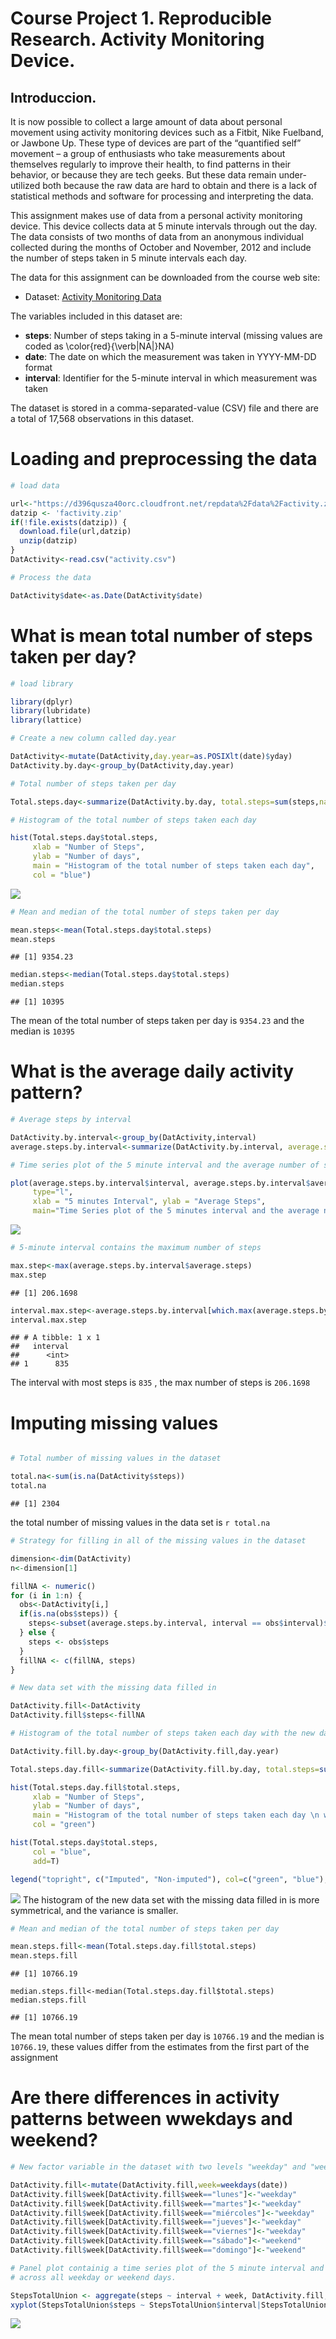 # Course Project 1. Reproducible Research. Activity Monitoring Device.

## Introduccion.

It is now possible to collect a large amount of data about personal movement using activity monitoring devices such as a Fitbit, Nike Fuelband, or Jawbone Up. These type of devices are part of the “quantified self” movement – a group of enthusiasts who take measurements about themselves regularly to improve their health, to find patterns in their behavior, or because they are tech geeks. But these data remain under-utilized both because the raw data are hard to obtain and there is a lack of statistical methods and software for processing and interpreting the data.

This assignment makes use of data from a personal activity monitoring device. This device collects data at 5 minute intervals through out the day. The data consists of two months of data from an anonymous individual collected during the months of October and November, 2012 and include the number of steps taken in 5 minute intervals each day.

The data for this assignment can be downloaded from the course web site:

- Dataset: [Activity Monitoring Data](https://d396qusza40orc.cloudfront.net/repdata%2Fdata%2Factivity.zip)

The variables included in this dataset are:

- **steps**: Number of steps taking in a 5-minute interval (missing values are coded as \color{red}{\verb|NA|}NA)
- **date**: The date on which the measurement was taken in YYYY-MM-DD format
- **interval**: Identifier for the 5-minute interval in which measurement was taken

The dataset is stored in a comma-separated-value (CSV) file and there are a total of 17,568 observations in this dataset.

# Loading and preprocessing the data

```r
# load data

url<-"https://d396qusza40orc.cloudfront.net/repdata%2Fdata%2Factivity.zip"
datzip <- 'factivity.zip'
if(!file.exists(datzip)) {
  download.file(url,datzip)
  unzip(datzip)
}
DatActivity<-read.csv("activity.csv")

# Process the data

DatActivity$date<-as.Date(DatActivity$date)
```
# What is mean total number of steps taken per day?

```r
# load library

library(dplyr)
library(lubridate)
library(lattice)

# Create a new column called day.year

DatActivity<-mutate(DatActivity,day.year=as.POSIXlt(date)$yday)
DatActivity.by.day<-group_by(DatActivity,day.year)

# Total number of steps taken per day

Total.steps.day<-summarize(DatActivity.by.day, total.steps=sum(steps,na.rm = T))

# Histogram of the total number of steps taken each day

hist(Total.steps.day$total.steps, 
     xlab = "Number of Steps", 
     ylab = "Number of days", 
     main = "Histogram of the total number of steps taken each day",
     col = "blue")
```
![](figures/hist1.png) 
```r
# Mean and median of the total number of steps taken per day

mean.steps<-mean(Total.steps.day$total.steps)
mean.steps
```
```
## [1] 9354.23
```
```r
median.steps<-median(Total.steps.day$total.steps)
median.steps
```
```
## [1] 10395
```
The mean of the total number of steps taken per day is `9354.23` and the median is `10395`

# What is the average daily activity pattern?

```r
# Average steps by interval

DatActivity.by.interval<-group_by(DatActivity,interval)
average.steps.by.interval<-summarize(DatActivity.by.interval, average.steps=mean(steps, na.rm = T))

# Time series plot of the 5 minute interval and the average number of steps.

plot(average.steps.by.interval$interval, average.steps.by.interval$average.steps, 
     type="l",
     xlab = "5 minutes Interval", ylab = "Average Steps",
     main="Time Series plot of the 5 minutes interval and the average number \n of steps taken, averaged across all days")
```
![](figures/plot2.png) 
```r
# 5-minute interval contains the maximum number of steps

max.step<-max(average.steps.by.interval$average.steps)
max.step
```
```
## [1] 206.1698
```
```r
interval.max.step<-average.steps.by.interval[which.max(average.steps.by.interval$average.steps),1]
interval.max.step
```
```
## # A tibble: 1 x 1
##   interval
##      <int>
## 1      835
```

The interval with most steps is `835` , the max number of steps is `206.1698`

# Imputing missing values

```r

# Total number of missing values in the dataset

total.na<-sum(is.na(DatActivity$steps))
total.na
```
```
## [1] 2304
```
the total number of missing values in the data set is `r total.na`

```r
# Strategy for filling in all of the missing values in the dataset

dimension<-dim(DatActivity)
n<-dimension[1]

fillNA <- numeric()
for (i in 1:n) {
  obs<-DatActivity[i,]
  if(is.na(obs$steps)) {
    steps<-subset(average.steps.by.interval, interval == obs$interval)$average.steps
  } else {
    steps <- obs$steps
  }
  fillNA <- c(fillNA, steps)
}

```

```r
# New data set with the missing data filled in

DatActivity.fill<-DatActivity
DatActivity.fill$steps<-fillNA

# Histogram of the total number of steps taken each day with the new dataset

DatActivity.fill.by.day<-group_by(DatActivity.fill,day.year)

Total.steps.day.fill<-summarize(DatActivity.fill.by.day, total.steps=sum(steps))

hist(Total.steps.day.fill$total.steps, 
     xlab = "Number of Steps", 
     ylab = "Number of days", 
     main = "Histogram of the total number of steps taken each day \n with the new data set",
     col = "green")

hist(Total.steps.day$total.steps, 
     col = "blue",
     add=T)

legend("topright", c("Imputed", "Non-imputed"), col=c("green", "blue"), lwd=10)
```
![](figures/hist3.png)
The histogram of the new data set with the missing data filled in is more symmetrical, and the variance is smaller.

```r
# Mean and median of the total number of steps taken per day

mean.steps.fill<-mean(Total.steps.day.fill$total.steps)
mean.steps.fill
```
```
## [1] 10766.19
```
```
median.steps.fill<-median(Total.steps.day.fill$total.steps)
median.steps.fill
```
```
## [1] 10766.19
```
The mean total number of steps taken per day is `10766.19` and the median is `10766.19`, these values differ from the estimates from the first part of the assignment

# Are there differences in activity patterns between wwekdays and weekend?

```r
# New factor variable in the dataset with two levels "weekday" and "weekend"

DatActivity.fill<-mutate(DatActivity.fill,week=weekdays(date))
DatActivity.fill$week[DatActivity.fill$week=="lunes"]<-"weekday"
DatActivity.fill$week[DatActivity.fill$week=="martes"]<-"weekday"
DatActivity.fill$week[DatActivity.fill$week=="miércoles"]<-"weekday"
DatActivity.fill$week[DatActivity.fill$week=="jueves"]<-"weekday"
DatActivity.fill$week[DatActivity.fill$week=="viernes"]<-"weekday"
DatActivity.fill$week[DatActivity.fill$week=="sábado"]<-"weekend"
DatActivity.fill$week[DatActivity.fill$week=="domingo"]<-"weekend"

# Panel plot containig a time series plot of the 5 minute interval and the average number of steps taken, averaged
# across all weekday or weekend days.

StepsTotalUnion <- aggregate(steps ~ interval + week, DatActivity.fill, mean)
xyplot(StepsTotalUnion$steps ~ StepsTotalUnion$interval|StepsTotalUnion$week, main="Average Steps per Day by Interval",xlab="Interval", ylab="Steps",layout=c(1,2), type="l")

```
![](figures/plot4.png)
